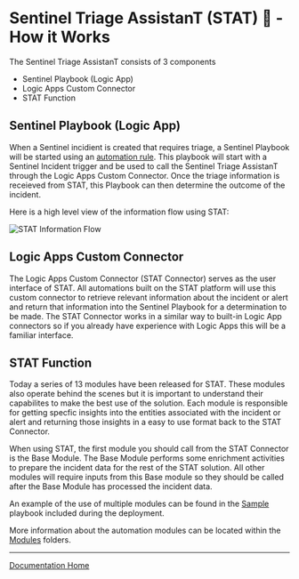 # Sentinel Triage AssistanT (STAT) :hospital: - How it Works

The Sentinel Triage AssistanT consists of 3 components

* Sentinel Playbook (Logic App)
* Logic Apps Custom Connector
* STAT Function

## Sentinel Playbook (Logic App)

When a Sentinel incidient is created that requires triage, a Sentinel Playbook will be started using an [automation rule](https://docs.microsoft.com/azure/sentinel/automate-incident-handling-with-automation-rules).  This playbook will start with a Sentinel Incident trigger and be used to call the Sentinel Triage AssistanT through the Logic Apps Custom Connector.  Once the triage information is receieved from STAT, this Playbook can then determine the outcome of the incident.

Here is a high level view of the information flow using STAT:

![STAT Information Flow](images/statoverview.png)

## Logic Apps Custom Connector

The Logic Apps Custom Connector (STAT Connector) serves as the user interface of STAT.  All automations built on the STAT platform will use this custom connector to retrieve relevant information about the incident or alert and return that information into the Sentinel Playbook for a determination to be made.  The STAT Connector works in a similar way to built-in Logic App connectors so if you already have experience with Logic Apps this will be a familiar interface.

## STAT Function

Today a series of 13 modules have been released for STAT.  These modules also operate behind the scenes but it is important to understand their capabilites to make the best use of the solution.  Each module is responsible for getting specfic insights into the entities associated with the incident or alert and returning those insights in a easy to use format back to the STAT Connector.

When using STAT, the first module you should call from the STAT Connector is the Base Module.  The Base Module performs some enrichment activities to prepare the incident data for the rest of the STAT solution.  All other modules will require inputs from this Base module so they should be called after the Base Module has processed the incident data.

An example of the use of multiple modules can be found in the [Sample](sample.md) playbook included during the deployment.

More information about the automation modules can be located within the [Modules](/Modules/) folders.

---
[Documentation Home](readme.md)
